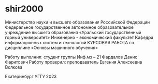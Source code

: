 # shir2000
Министерство науки и высшего образования Российской Федерации 
Федеральное государственное автономное образовательное учреждение 
высшего образования 
«Уральский государственный горный университет» 
Инженерно - экономический факультет 
Кафедра информационных систем и технологий 
 КУРСОВАЯ РАБОТА 
по дисциплине «Основы машинного обучения» 
 
Работу выполнил: 
студент группы Инф.мз – 21 Фардалов Денис Фаритович 
Работу проверил: 
преподаватель Евгения Алексеевна Волкова 

Екатеринбург 
УГГУ 
2023 
